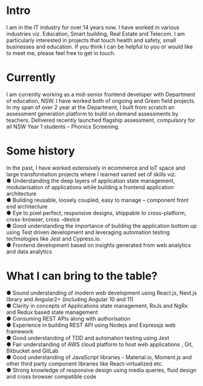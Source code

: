 
# Intro

I am in the IT industry for over 14 years now. I have worked in various industries viz. Education, Smart building, Real Estate and Telecom.  I am particularly interested in projects that touch health and safety, small businesses and education. If you think I can be helpful to you or would like to meet me, please feel free to get in touch.

# Currently

I am currently working as a mid-senior frontend developer with Department of education, NSW. I have worked both of ongoing and Green field projects. In my span of over 2 year at the Department, I built from scratch an assessment generation platform to build on demand assessments by teachers. Delivered recently launched flagship assessment, compulsory for all NSW Year 1 students – Phonics Screening.


# Some history

In the past, I have worked extensively in ecommerce and IoT space and large transformation projects where I learned varied set of skills viz.
<br>
●	Understanding the deep layers of application state management, modularisation of applications while building a  frontend application architecture 
<br>
●	Building reusable, loosely coupled, easy to manage – component front end architecture 
<br>
●	Eye to pixel perfect, responsive designs, shippable to cross-platform, cross-browser, cross -device 
<br>
●	Good understanding the importance of building the application bottom up using Test driven development and leveraging automation testing     
    technologies like Jest and Cypress.io.
<br>
●	Frontend development based on insights generated from web analytics and data analytics


# What I can bring to the table? 

●	Sound understanding of modern web development using React.js, Next.js library and Angular2+ (including Angular 10 and 11) <br>
●	Clarity in concepts of Applications state management, RxJs and NgRx  and Redux based state management<br>
●	Consuming REST APIs along with authorisation<br>
●	Experience in building REST API using Nodejs and Expressjs web framework<br>
●	Good understanding of TDD and automation testing using Jest<br>
●	Fair understanding of AWS cloud platform to host web applications , Git, Bitbucket and GitLab<br>
●	Good understanding of JavaScript libraries - Material.io, Moment.js and other third party component libraries like React-virtualized etc.<br>
●	Strong knowledge of responsive design using media queries, fluid design and cross browser compatible code <br>
